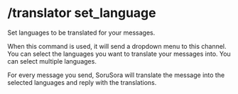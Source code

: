 # /translator set_language

Set languages to be translated for your messages.

When this command is used, it will send a dropdown menu to this channel. You can select the languages you want to translate your messages into. You can select multiple languages.

For every message you send, SoruSora will translate the message into the selected languages and reply with the translations.
